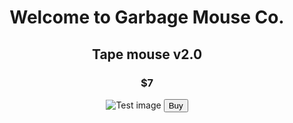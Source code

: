 <center>
 <h1> Welcome to Garbage Mouse Co. </h1> 
 <h2> Tape mouse v2.0 </h2>
 <h3> $7 </h3>
 
 <img src="https://encrypted-tbn0.gstatic.com/images?q=tbn:ANd9GcQSCdeWVQAaXg3nvWbrd_XO5WMQWL9r2XX-9td9qjZdPGSZXhffUPM94O_jh-iIc5Wl0Sk:https://mayvers.com.au/wp-content/uploads/2017/09/test-image.jpg&usqp=CAU" alt="Test image">
 
 <!---Add paypal link here--->
 
 <a href="https://www.youtube.com/watch?v=dQw4w9WgXcQ">
 <button id="submit">Buy</button>
</a>
</center>
<link rel="CSSstuff" href="CSSstuff.css">
